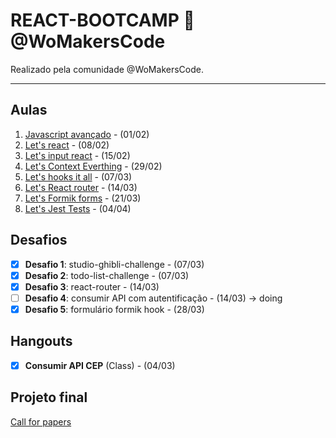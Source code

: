 ﻿# REACT-BOOTCAMP 🦄 @WoMakersCode

Realizado pela comunidade @WoMakersCode.

******
## Aulas

 1. [Javascript avançado](https://github.com/Alessandra-Nastassja/REACT-BOOTCAMP/tree/master/%231-javascript-avancado) - (01/02)
 2. [Let's react](https://github.com/Alessandra-Nastassja/REACT-BOOTCAMP/tree/master/%232-lets-react) - (08/02)
 3. [Let's input react](https://github.com/Alessandra-Nastassja/REACT-BOOTCAMP/tree/master/%233-lets-input-react) - (15/02)
 4. [Let's Context Everthing](#4-everthing) - (29/02)
 5. [Let's hooks it all](https://github.com/Alessandra-Nastassja/REACT-BOOTCAMP/tree/master/%235-class-function) - (07/03)
 6. [Let's React router](https://github.com/Alessandra-Nastassja/REACT-BOOTCAMP/tree/master/%236-react-router) - (14/03)
 7. [Let's Formik forms](#6-forms-formik) - (21/03)
 8. [Let's Jest Tests](#6-forms-formik) - (04/04)

## Desafios

- [X] **Desafio 1**: studio-ghibli-challenge - (07/03)
- [X] **Desafio 2**: todo-list-challenge - (07/03)
- [X] **Desafio 3**: react-router - (14/03)
- [ ] **Desafio 4**: consumir API com autentificação - (14/03) -> doing
- [X] **Desafio 5**: formulário formik hook - (28/03)

## Hangouts

- [X] **Consumir API CEP** (Class) - (04/03)

## Projeto final

[Call for papers](https://github.com/React-Bootcamp-WoMarkersCode/call-of-papers)
